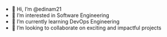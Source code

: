 - 👋 Hi, I’m @edinam21
- 👀 I’m interested in Software Engineering
- 🌱 I’m currently learning DevOps Engineering
- 💞️ I’m looking to collaborate on exciting and impactful projects

